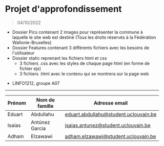 # Projet d'approfondissement
> 04/10/2022
- Dossier Pics contenant 2 images pour représenter la commune à laquelle le site web est destiné (Tous les droits réservés à la Fédération Wallonie-Bruxelles)
- Dossier Features contenant 3 différents fichiers avec les besoins de l'utilisateur
- Dossier static reprenant les fichiers html et css
    * 3 fichiers .css avec les styles de chaque page html (en forme de fichier ejs)
    * 3 fichiers .html avec le contenu qui se montrera sur la page web
* LINFO1212, groupe A07
***
|Prénom|Nom de famille|Adresse email|
|------|--------------|-------------|
|Eduart|Abdullahu|eduart.abdullahu@student.uclouvain.be|
|Isaías|Antúnez García|isaias.antunez@student.uclouvain.be|
|Adham|Elzawawi|adham.elzawawi@student.uclouvain.be|